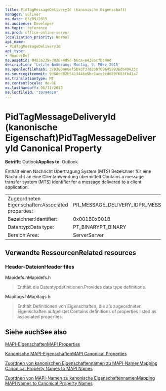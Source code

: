 ```yaml
---
title: PidTagMessageDeliveryId (kanonische Eigenschaft)
manager: soliver
ms.date: 03/09/2015
ms.audience: Developer
ms.topic: reference
ms.prod: office-online-server
localization_priority: Normal
api_name:
- PidTagMessageDeliveryId
api_type:
- HeaderDef
ms.assetid: 0483a239-d820-4d9d-b6ca-e438acfbc4ed
description: 'Letzte �nderung: Montag, 9. M�rz 2015'
ms.openlocfilehash: 37b360ae6ef5b9df37d2bbf096459836db40e33c
ms.sourcegitcommit: 9d60cd82b5413446e5bc8ace2cd689f683fb41a7
ms.translationtype: MT
ms.contentlocale: de-DE
ms.lasthandoff: 06/11/2018
ms.locfileid: "19794610"
---
```

# <a name="pidtagmessagedeliveryid-canonical-property"></a><span data-ttu-id="3466e-103">PidTagMessageDeliveryId (kanonische Eigenschaft)</span><span class="sxs-lookup"><span data-stu-id="3466e-103">PidTagMessageDeliveryId Canonical Property</span></span>

  
  
<span data-ttu-id="3466e-104">**Betrifft**: Outlook</span><span class="sxs-lookup"><span data-stu-id="3466e-104">**Applies to**: Outlook</span></span> 
  
<span data-ttu-id="3466e-105">Enthält einen Nachricht Übertragung System (MTS) Bezeichner für eine Nachricht an eine Clientanwendung übermittelt.</span><span class="sxs-lookup"><span data-stu-id="3466e-105">Contains a message transfer system (MTS) identifier for a message delivered to a client application.</span></span>
  
|||
|:-----|:-----|
|<span data-ttu-id="3466e-106">Zugeordneten Eigenschaften:</span><span class="sxs-lookup"><span data-stu-id="3466e-106">Associated properties:</span></span>  <br/> |<span data-ttu-id="3466e-107">PR_MESSAGE_DELIVERY_ID</span><span class="sxs-lookup"><span data-stu-id="3466e-107">PR_MESSAGE_DELIVERY_ID</span></span>  <br/> |
|<span data-ttu-id="3466e-108">Bezeichner:</span><span class="sxs-lookup"><span data-stu-id="3466e-108">Identifier:</span></span>  <br/> |<span data-ttu-id="3466e-109">0x001B</span><span class="sxs-lookup"><span data-stu-id="3466e-109">0x001B</span></span>  <br/> |
|<span data-ttu-id="3466e-110">Datentyp:</span><span class="sxs-lookup"><span data-stu-id="3466e-110">Data type:</span></span>  <br/> |<span data-ttu-id="3466e-111">PT_BINARY</span><span class="sxs-lookup"><span data-stu-id="3466e-111">PT_BINARY</span></span>  <br/> |
|<span data-ttu-id="3466e-112">Bereich:</span><span class="sxs-lookup"><span data-stu-id="3466e-112">Area:</span></span>  <br/> |<span data-ttu-id="3466e-113">Server</span><span class="sxs-lookup"><span data-stu-id="3466e-113">Server</span></span>  <br/> |
   
## <a name="related-resources"></a><span data-ttu-id="3466e-114">Verwandte Ressourcen</span><span class="sxs-lookup"><span data-stu-id="3466e-114">Related resources</span></span>

### <a name="header-files"></a><span data-ttu-id="3466e-115">Header-Dateien</span><span class="sxs-lookup"><span data-stu-id="3466e-115">Header files</span></span>

<span data-ttu-id="3466e-116">Mapidefs.h</span><span class="sxs-lookup"><span data-stu-id="3466e-116">Mapidefs.h</span></span>
  
> <span data-ttu-id="3466e-117">Enthält die Datentypdefinitionen.</span><span class="sxs-lookup"><span data-stu-id="3466e-117">Provides data type definitions.</span></span>
    
<span data-ttu-id="3466e-118">Mapitags.h</span><span class="sxs-lookup"><span data-stu-id="3466e-118">Mapitags.h</span></span>
  
> <span data-ttu-id="3466e-119">Enthält Definitionen von Eigenschaften, die als zugeordneten Eigenschaften aufgelistet.</span><span class="sxs-lookup"><span data-stu-id="3466e-119">Contains definitions of properties listed as associated properties.</span></span>
    
## <a name="see-also"></a><span data-ttu-id="3466e-120">Siehe auch</span><span class="sxs-lookup"><span data-stu-id="3466e-120">See also</span></span>



[<span data-ttu-id="3466e-121">MAPI-Eigenschaften</span><span class="sxs-lookup"><span data-stu-id="3466e-121">MAPI Properties</span></span>](mapi-properties.md)
  
[<span data-ttu-id="3466e-122">Kanonische MAPI-Eigenschaften</span><span class="sxs-lookup"><span data-stu-id="3466e-122">MAPI Canonical Properties</span></span>](mapi-canonical-properties.md)
  
[<span data-ttu-id="3466e-123">Zuordnen von kanonischen Eigenschaftennamen zu MAPI-Namen</span><span class="sxs-lookup"><span data-stu-id="3466e-123">Mapping Canonical Property Names to MAPI Names</span></span>](mapping-canonical-property-names-to-mapi-names.md)
  
[<span data-ttu-id="3466e-124">Zuordnen von MAPI-Namen zu kanonische Eigenschaftennamen</span><span class="sxs-lookup"><span data-stu-id="3466e-124">Mapping MAPI Names to Canonical Property Names</span></span>](mapping-mapi-names-to-canonical-property-names.md)

